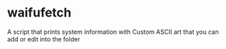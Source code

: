 # waifufetch
A script that prints system information with Custom ASCII art that you can add or edit into the folder
